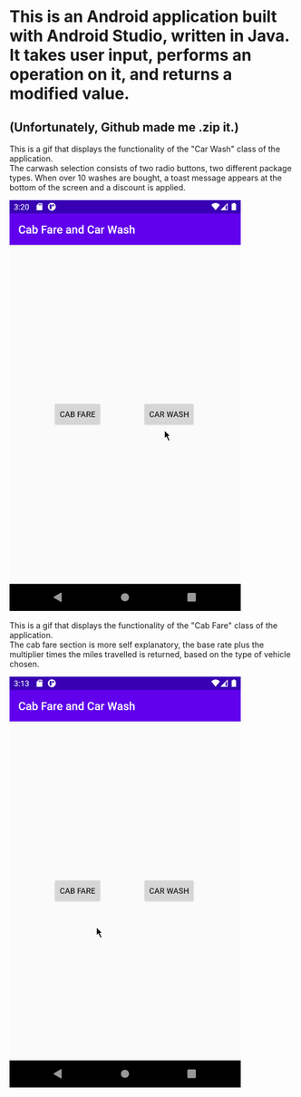 <h1>This is an Android application built with Android Studio, written in Java. It takes user input, performs an operation on it, and returns a modified value.</h1>
<h2>(Unfortunately, Github made me .zip it.)</h2>

This is a gif that displays the functionality of the "Car Wash" class of the application.  
The carwash selection consists of two radio buttons, two different package types. When over 10 washes are bought, a toast message appears at the bottom of the screen and a discount is applied. 

![This is a gif that shows the functionality of the "Carwash" section of the application.](res/carwash.gif)  

This is a gif that displays the functionality of the "Cab Fare" class of the application.  
The cab fare section is more self explanatory, the base rate plus the multiplier times the miles travelled is returned, based on the type of vehicle chosen. 

![This is a gif that shows the functionality of the "Cab Fare" section of the application.](res/cabfare.gif)
